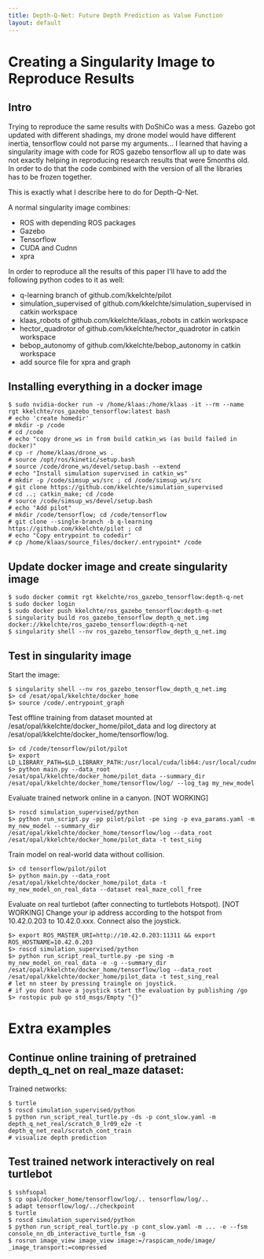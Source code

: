 ```yaml
---
title: Depth-Q-Net: Future Depth Prediction as Value Function
layout: default
---
```

# Creating a Singularity Image to Reproduce Results

## Intro

Trying to reproduce the same results with DoShiCo was a mess. Gazebo got updated with different shadings, my drone model would have different inertia, tensorflow could not parse my arguments... I learned that having a singularity image with code for ROS gazebo tensorflow all up to date was not exactly helping in reproducing research results that were 5months old. In order to do that the code combined with the version of all the libraries has to be frozen together.

This is exactly what I describe here to do for Depth-Q-Net.

A normal singularity image combines:

- ROS with depending ROS packages
- Gazebo
- Tensorflow
- CUDA and Cudnn
- xpra

In order to reproduce all the results of this paper I'll have to add the following python codes to it as well:

- q-learning branch of github.com/kkelchte/pilot
- simulation_supervised of github.com/kkelchte/simulation_supervised in catkin workspace
- klaas_robots of github.com/kkelchte/klaas_robots in catkin workspace
- hector_quadrotor of github.com/kkelchte/hector_quadrotor in catkin workspace
- bebop_autonomy of github.com/kkelchte/bebop_autonomy in catkin workspace
- add source file for xpra and graph


## Installing everything in a docker image

```
$ sudo nvidia-docker run -v /home/klaas:/home/klaas -it --rm --name rgt kkelchte/ros_gazebo_tensorflow:latest bash
# echo 'create homedir'
# mkdir -p /code
# cd /code
# echo "copy drone_ws in from build catkin_ws (as build failed in docker)"
# cp -r /home/klaas/drone_ws . 
# source /opt/ros/kinetic/setup.bash
# source /code/drone_ws/devel/setup.bash --extend
# echo "Install simulation supervised in catkin_ws"
# mkdir -p /code/simsup_ws/src ; cd /code/simsup_ws/src
# git clone https://github.com/kkelchte/simulation_supervised
# cd ..; catkin_make; cd /code
# source /code/simsup_ws/devel/setup.bash
# echo "Add pilot"
# mkdir /code/tensorflow; cd /code/tensorflow
# git clone --single-branch -b q-learning https://github.com/kkelchte/pilot ; cd
# echo "Copy entrypoint to codedir"
# cp /home/klaas/source_files/docker/.entrypoint* /code
```

## Update docker image and create singularity image

```
$ sudo docker commit rgt kkelchte/ros_gazebo_tensorflow:depth-q-net
$ sudo docker login
$ sudo docker push kkelchte/ros_gazebo_tensorflow:depth-q-net
$ singularity build ros_gazebo_tensorflow_depth_q_net.img docker://kkelchte/ros_gazebo_tensorflow:depth-q-net
$ singularity shell --nv ros_gazebo_tensorflow_depth_q_net.img
```

## Test in singularity image

Start the image: 

```
$ singularity shell --nv ros_gazebo_tensorflow_depth_q_net.img
$> cd /esat/opal/kkelchte/docker_home
$> source /code/.entrypoint_graph
```

Test offline training from dataset mounted at /esat/opal/kkelchte/docker_home/pilot_data and log directory at /esat/opal/kkelchte/docker_home/tensorflow/log.

```
$> cd /code/tensorflow/pilot/pilot
$> export LD_LIBRARY_PATH=$LD_LIBRARY_PATH:/usr/local/cuda/lib64:/usr/local/cudnn/lib64
$> python main.py --data_root /esat/opal/kkelchte/docker_home/pilot_data --summary_dir /esat/opal/kkelchte/docker_home/tensorflow/log/ --log_tag my_new_model
```

Evaluate trained network online in a canyon. [NOT WORKING]

```
$> roscd simulation_supervised/python
$> python run_script.py -pp pilot/pilot -pe sing -p eva_params.yaml -m my_new_model --summary_dir /esat/opal/kkelchte/docker_home/tensorflow/log --data_root /esat/opal/kkelchte/docker_home/pilot_data -t test_sing 
```

Train model on real-world data without collision.

```
$> cd tensorflow/pilot/pilot
$> python main.py --data_root /esat/opal/kkelchte/docker_home/pilot_data -t my_new_model_on_real_data --dataset real_maze_coll_free
```

Evaluate on real turtlebot (after connecting to turtlebots Hotspot). [NOT WORKING]
Change your ip address according to the hotspot from 10.42.0.203 to 10.42.0.xxx.
Connect also the joystick.

```
$> export ROS_MASTER_URI=http://10.42.0.203:11311 && export ROS_HOSTNAME=10.42.0.203
$> roscd simulation_supervised/python
$> python run_script_real_turtle.py -pe sing -m my_new_model_on_real_data -e -g --summary_dir /esat/opal/kkelchte/docker_home/tensorflow/log --data_root /esat/opal/kkelchte/docker_home/pilot_data -t test_sing_real
# let nn steer by pressing traingle on joystick.
# if you dont have a joystick start the evaluation by publishing /go 
$> rostopic pub go std_msgs/Empty "{}"
```


# Extra examples

## Continue online training of pretrained depth_q_net on real_maze dataset:

Trained networks:

```
$ turtle
$ roscd simulation_supervised/python
$ python run_script_real_turtle.py -ds -p cont_slow.yaml -m depth_q_net_real/scratch_0_lr09_e2e -t depth_q_net_real/scratch_cont_train
# visualize depth prediction
```


## Test trained network interactively on real turtlebot

```
$ sshfsopal
$ cp opal/docker_home/tensorflow/log/.. tensorflow/log/..
$ adapt tensorflow/log/../checkpoint
$ turtle
$ roscd simulation_supervised/python
$ python run_script_real_turtle.py -p cont_slow.yaml -m ... -e --fsm console_nn_db_interactive_turtle_fsm -g
$ rosrun image_view image_view image:=/raspicam_node/image/ _image_transport:=compressed
```
